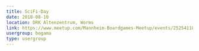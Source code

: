 ```yaml
---
title: SciFi-Day
date: 2018-08-10
location: DRK Altenzentrum, Worms
link: https://www.meetup.com/Mannheim-Boardgames-Meetup/events/252541188/
usergroup: bogama
type: usergroup
---
```

